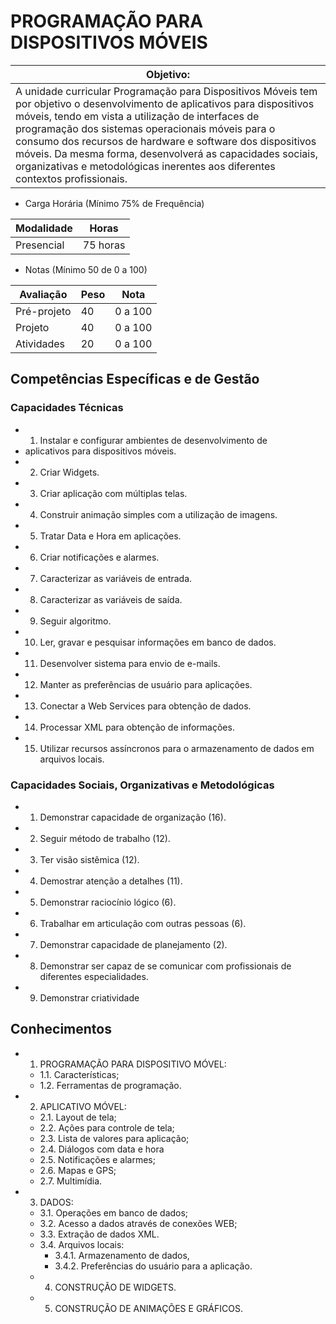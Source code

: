 # PROGRAMAÇÃO PARA DISPOSITIVOS MÓVEIS
|Objetivo:|
|-|
|A unidade curricular Programação para Dispositivos Móveis tem por objetivo o desenvolvimento de aplicativos para dispositivos móveis, tendo em vista a utilização de interfaces de programação dos sistemas operacionais móveis para o consumo dos recursos de hardware e software dos dispositivos móveis. Da mesma forma, desenvolverá as capacidades sociais, organizativas e metodológicas inerentes aos diferentes contextos profissionais.|

- Carga Horária (Mínimo 75% de Frequência)

|Modalidade|Horas|
|-|-|
|Presencial|75 horas|

- Notas (Mínimo 50 de 0 a 100)

|Avaliação|Peso|Nota|
|-|-|-|
|Pré-projeto|40|0 a 100|
|Projeto|40|0 a 100|
|Atividades|20|0 a 100|

## Competências Específicas e de Gestão
### Capacidades Técnicas
- 1. Instalar e configurar ambientes de desenvolvimento de
- aplicativos para dispositivos móveis.
- 2. Criar Widgets.
- 3. Criar aplicação com múltiplas telas.
- 4. Construir animação simples com a utilização de imagens.
- 5. Tratar Data e Hora em aplicações.
- 6. Criar notificações e alarmes.
- 7. Caracterizar as variáveis de entrada.
- 8. Caracterizar as variáveis de saída.
- 9. Seguir algoritmo.
- 10. Ler, gravar e pesquisar informações em banco de dados.
- 11. Desenvolver sistema para envio de e-mails.
- 12. Manter as preferências de usuário para aplicações.
- 13. Conectar a Web Services para obtenção de dados.
- 14. Processar XML para obtenção de informações.
- 15. Utilizar recursos assíncronos para o armazenamento de dados em arquivos locais.
### Capacidades Sociais, Organizativas e Metodológicas
- 1. Demonstrar capacidade de organização (16).
- 2. Seguir método de trabalho (12).
- 3. Ter visão sistêmica (12).
- 4. Demostrar atenção a detalhes (11).
- 5. Demonstrar raciocínio lógico (6).
- 6. Trabalhar em articulação com outras pessoas (6).
- 7. Demonstrar capacidade de planejamento (2).
- 8. Demonstrar ser capaz de se comunicar com profissionais de diferentes especialidades.
- 9. Demonstrar criatividade

## Conhecimentos
- 1. PROGRAMAÇÃO PARA DISPOSITIVO MÓVEL:
	- 1.1. Características;
	- 1.2. Ferramentas de programação.
- 2. APLICATIVO MÓVEL:
	- 2.1. Layout de tela;
	- 2.2. Ações para controle de tela;
	- 2.3. Lista de valores para aplicação;
	- 2.4. Diálogos com data e hora
	- 2.5. Notificações e alarmes;
	- 2.6. Mapas e GPS;
	- 2.7. Multimídia.
- 3. DADOS:
	- 3.1. Operações em banco de dados;
	- 3.2. Acesso a dados através de conexões WEB;
	- 3.3. Extração de dados XML.
	- 3.4. Arquivos locais:
		- 3.4.1. Armazenamento de dados,
		- 3.4.2. Preferências do usuário para a aplicação.
	- 4. CONSTRUÇÃO DE WIDGETS.
	- 5. CONSTRUÇÃO DE ANIMAÇÕES E GRÁFICOS.